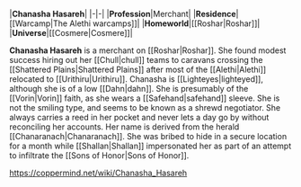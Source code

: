 |**Chanasha Hasareh**|
|-|-|
|**Profession**|Merchant|
|**Residence**|[[Warcamp\|The Alethi warcamps]]|
|**Homeworld**|[[Roshar\|Roshar]]|
|**Universe**|[[Cosmere\|Cosmere]]|

**Chanasha Hasareh** is a merchant on [[Roshar\|Roshar]]. She found modest success hiring out her [[Chull\|chull]] teams to caravans crossing the [[Shattered Plains\|Shattered Plains]] after most of the [[Alethi\|Alethi]] relocated to [[Urithiru\|Urithiru]].
Chanasha is [[Lighteyes\|lighteyed]], although she is of a low [[Dahn\|dahn]]. She is presumably of the [[Vorin\|Vorin]] faith, as she wears a [[Safehand\|safehand]] sleeve. She is not the smiling type, and seems to be known as a shrewd negotiator. She always carries a reed in her pocket and never lets a day go by without reconciling her accounts. Her name is derived from the herald [[Chanaranach\|Chanaranach]].
She was bribed to hide in a secure location for a month while [[Shallan\|Shallan]] impersonated her as part of an attempt to infiltrate the [[Sons of Honor\|Sons of Honor]].



https://coppermind.net/wiki/Chanasha_Hasareh
